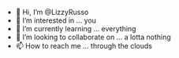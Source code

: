 - 👋 Hi, I’m @LizzyRusso
- 👀 I’m interested in ... you
- 🌱 I’m currently learning ... everything
- 💞️ I’m looking to collaborate on ... a lotta nothing
- 📫 How to reach me ... through the clouds

<!---
LizzyRusso/LizzyRusso is a ✨ special ✨ repository because its `README.md` (this file) appears on your GitHub profile.
You can click the Preview link to take a look at your changes.
--->

